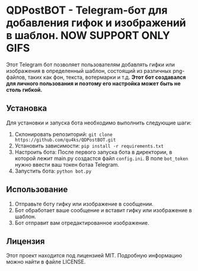 # QDPostBOT - Telegram-бот для добавления гифок и изображений в шаблон. NOW SUPPORT ONLY GIFS
Этот Telegram бот позволяет пользователям добавлять гифки или изображения в определенный шаблон, состоящий из различных png-файлов, таких как фон, текста, вотермарки и т.д.
**Этот бот создавался для личного пользования и поэтому его настройка может быть не столь гибкой.**
## Установка
Для установки и запуска бота необходимо выполнить следующие шаги:
1. Склонировать репозиторий:
```git clone https://github.com/qu4ks/QDPostBOT.git```
2. Установить зависимости:
```pip install -r requirements.txt```
3. Настроить бота:
  После первого запуска бота в директории, в которой лежит main.py создастся файл `config.ini`. В поле `bot_token` нужно ввести ваш токен ботаа Telegram.
4. Запустить бота: ```python bot.py```
## Использование
1. Отправьте боту гифку или изображение в сообщении.
2. Бот обработает ваше сообщение и вставит гифку или изображение в шаблон.
3. Бот отправит вам отредактированное изображение.
## Лицензия
Этот проект находится под лицензией MIT. Подробную информацию можно найти в файле LICENSE.
